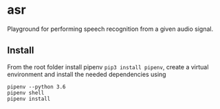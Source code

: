 # asr
Playground for performing speech recognition from a given audio signal.

## Install
From the root folder install pipenv `pip3 install pipenv`, create a
virtual environment and install the needed dependencies using

``` 
pipenv --python 3.6
pipenv shell
pipenv install
```
